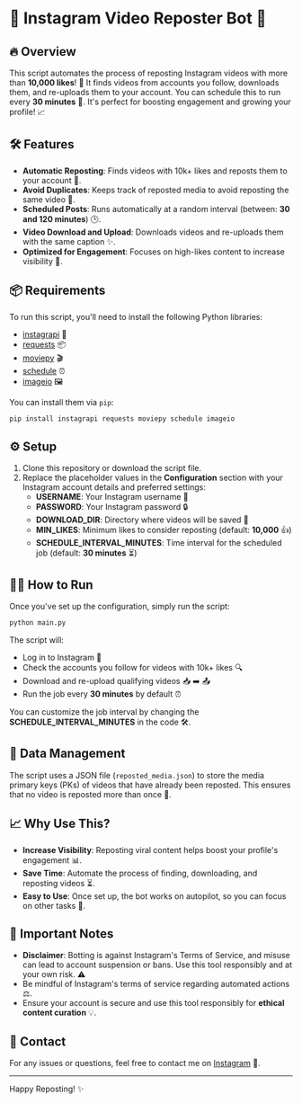 # 🚀 Instagram Video Reposter Bot 📱

## 🔥 Overview

This script automates the process of reposting Instagram videos with more than **10,000 likes**! 🎥 It finds videos from accounts you follow, downloads them, and re-uploads them to your account. You can schedule this to run every **30 minutes** 🔄. It's perfect for boosting engagement and growing your profile! 📈

## 🛠 Features

- **Automatic Reposting**: Finds videos with 10k+ likes and reposts them to your account 🔁.
- **Avoid Duplicates**: Keeps track of reposted media to avoid reposting the same video 🛑.
- **Scheduled Posts**: Runs automatically at a random interval (between: **30 and 120 minutes**) 🕒.
- **Video Download and Upload**: Downloads videos and re-uploads them with the same caption ✨.
- **Optimized for Engagement**: Focuses on high-likes content to increase visibility 🚀.

## 📦 Requirements

To run this script, you'll need to install the following Python libraries:

- [instagrapi](https://pypi.org/project/instagrapi/) 🧩
- [requests](https://pypi.org/project/requests/) 📦
- [moviepy](https://pypi.org/project/moviepy/) 🎬
- [schedule](https://pypi.org/project/schedule/) ⏰
- [imageio](https://pypi.org/project/imageio/) 🖼

You can install them via `pip`:

```bash
pip install instagrapi requests moviepy schedule imageio
```

## ⚙️ Setup

1. Clone this repository or download the script file.
2. Replace the placeholder values in the **Configuration** section with your Instagram account details and preferred settings:
   - **USERNAME**: Your Instagram username 🔑
   - **PASSWORD**: Your Instagram password 🔒
   - **DOWNLOAD_DIR**: Directory where videos will be saved 💾
   - **MIN_LIKES**: Minimum likes to consider reposting (default: **10,000** 👍)
   - **SCHEDULE_INTERVAL_MINUTES**: Time interval for the scheduled job (default: **30 minutes** ⏳)

## 🏃‍♂️ How to Run

Once you've set up the configuration, simply run the script:

```bash
python main.py
```

The script will:

- Log in to Instagram 📱
- Check the accounts you follow for videos with 10k+ likes 🔍
- Download and re-upload qualifying videos 📥 ➡️ 📤
- Run the job every **30 minutes** by default ⏰

You can customize the job interval by changing the **SCHEDULE_INTERVAL_MINUTES** in the code 🛠.

## 💾 Data Management

The script uses a JSON file (`reposted_media.json`) to store the media primary keys (PKs) of videos that have already been reposted. This ensures that no video is reposted more than once 🔄.

## 📈 Why Use This?

- **Increase Visibility**: Reposting viral content helps boost your profile's engagement 📊.
- **Save Time**: Automate the process of finding, downloading, and reposting videos ⏳.
- **Easy to Use**: Once set up, the bot works on autopilot, so you can focus on other tasks 🔧.

## 🚨 Important Notes

- **Disclaimer**: Botting is against Instagram's Terms of Service, and misuse can lead to account suspension or bans. Use this tool responsibly and at your own risk. ⚠️
- Be mindful of Instagram's terms of service regarding automated actions ⚖️.
- Ensure your account is secure and use this tool responsibly for **ethical content curation** 💡.

## 📢 Contact

For any issues or questions, feel free to contact me on [Instagram](https://www.instagram.com/ambryhoprojekt/) 📲.

---

Happy Reposting! ✨
